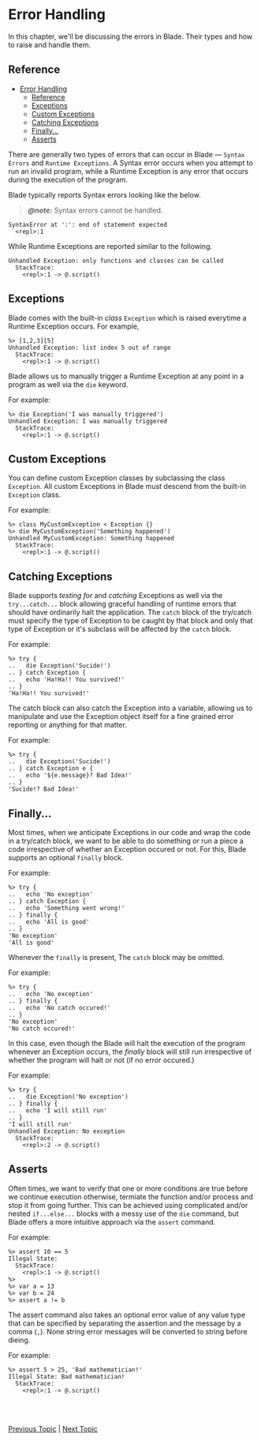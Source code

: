 # Error Handling

In this chapter, we'll be discussing the errors in Blade. Their types and how to raise and handle them.

## Reference

- [Error Handling](#error-handling)
  - [Reference](#reference)
  - [Exceptions](#exceptions)
  - [Custom Exceptions](#custom-exceptions)
  - [Catching Exceptions](#catching-exceptions)
  - [Finally...](#finally)
  - [Asserts](#asserts)


There are generally two types of errors that can occur in Blade &mdash; `Syntax Errors` and `Runtime Exceptions`. 
A Syntax error occurs when you attempt to run an invalid program, while a Runtime Exception is any error that occurs 
during the execution of the program. 

Blade typically reports Syntax errors looking like the below.

> **_@note:_** Syntax errors cannot be handled.

```blade-repl
SyntaxError at ':': end of statement expected
  <repl>:1
```

While Runtime Exceptions are reported similar to the following.

```blade-repl
Unhandled Exception: only functions and classes can be called
  StackTrace:
    <repl>:1 -> @.script()
```


## Exceptions

Blade comes with the built-in _class_ `Exception` which is raised everytime a Runtime Exception occurs. For example,

```blade-repl
%> [1,2,3][5]
Unhandled Exception: list index 5 out of range
  StackTrace:
    <repl>:1 -> @.script()
```

Blade allows us to manually trigger a Runtime Exception at any point in a program as well via the `die` keyword. 

For example:

```blade-repl
%> die Exception('I was manually triggered')
Unhandled Exception: I was manually triggered
  StackTrace:
    <repl>:1 -> @.script()
```


## Custom Exceptions

You can define custom Exception classes by subclassing the class `Exception`. All custom Exceptions in Blade must descend 
from the built-in `Exception` class.

For example:

```blade-repl
%> class MyCustomException < Exception {}
%> die MyCustomException('Something happened')
Unhandled MyCustomException: Something happened
  StackTrace:
    <repl>:1 -> @.script()
```


## Catching Exceptions

Blade supports _testing for_ and _catching_ Exceptions as well via the `try...catch...` block allowing graceful handling of 
runtime errors that should have ordinarily halt the application. The `catch` block of the try/catch must specify the type of 
Exception to be caught by that block and only that type of Exception or it's subclass will be affected by the `catch` block.

For example:

```blade-repl
%> try {
..   die Exception('Sucide!')
.. } catch Exception {
..   echo 'Ha!Ha!! You survived!'
.. }
'Ha!Ha!! You survived!'
```

The catch block can also catch the Exception into a variable, allowing us to manipulate and use the Exception object itself 
for a fine grained error reporting or anything for that matter.

For example:

```blade-repl
%> try {
..   die Exception('Sucide!')
.. } catch Exception e {
..   echo '${e.message}? Bad Idea!'
.. }
'Sucide!? Bad Idea!'
```

<!-- A try block may also have more than one corresponding catch block all treating different types of Exceptions as shown in the 
following example.

```blade-repl
``` -->


## Finally...

Most times, when we anticipate Exceptions in our code and wrap the code in a try/catch block, we want to be able to do 
something or run a piece a code irrespective of whether an Exception occured or not. For this, Blade supports an optional 
`finally` block.

For example:

```blade-repl
%> try {
..   echo 'No exception'
.. } catch Exception {
..   echo 'Something went wrong!'
.. } finally {
..   echo 'All is good'
.. }
'No exception'
'All is good'
```

Whenever the `finally` is present, The `catch` block may be omitted. 

For example:

```blade-repl
%> try {
..   echo 'No exception'
.. } finally {
..   echo 'No catch occured!'
.. }
'No exception'
'No catch occured!'
```

In this case, even though the Blade will halt the execution of the program whenever an Exception occurs, the _finally_ 
block will still run irrespective of whether the program will halt or not (if no error occured.)


For example:

```blade-repl
%> try {
..   die Exception('No exception')
.. } finally {
..   echo 'I will still run'
.. }
'I will still run'
Unhandled Exception: No exception
  StackTrace:
    <repl>:2 -> @.script()
```


## Asserts

Often times, we want to verify that one or more conditions are true before we continue execution otherwise, termiate the 
function and/or process and stop it from going further. This can be achieved using complicated and/or nested `if...else...` 
blocks with a messy use of the `die` command, but Blade offers a more intuitive approach via the `assert` command.

For example:

```blade-repl
%> assert 10 == 5
Illegal State:
  StackTrace:
    <repl>:1 -> @.script()
%> 
%> var a = 13
%> var b = 24
%> assert a != b
```

The assert command also takes an optional error value of any value type that can be specified by separating the assertion 
and the message by a comma (`,`). None string error messages will be converted to string before dieing.

For example:

```blade-repl
%> assert 5 > 25, 'Bad mathematician!'
Illegal State: Bad mathematician!
  StackTrace:
    <repl>:1 -> @.script()
```




<br><br>

[Previous Topic](./working-with-files) | [Next Topic](./modules)